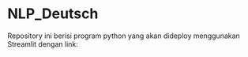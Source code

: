# NLP_Deutsch
Repository ini berisi program python yang akan dideploy menggunakan Streamlit dengan link: 
